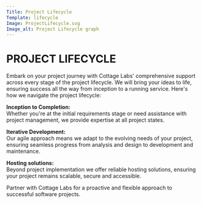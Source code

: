 ```yaml
---
Title: Project Lifecycle
Template: lifecycle
Image: ProjectLifecycle.svg
Image_alt: Project Lifecycle graph
---
```


# PROJECT LIFECYCLE

Embark on your project journey with Cottage Labs' comprehensive support across every stage of the project lifecycle. We will bring your ideas to life, ensuring success all the way from inception to a running service. Here's how we navigate the project lifecycle:

<div class="list-section" markdown=1>

**Inception to Completion:**  
Whether you're at the initial requirements stage or need assistance with project management, we provide expertise at all project states.

**Iterative Development:**  
Our agile approach means we adapt to the evolving needs of your project, ensuring seamless progress from analysis and design to development and maintenance.

**Hosting solutions:**  
Beyond project implementation we offer reliable hosting solutions, ensuring your project remains scalable, secure and accessible.

</div>

Partner with Cottage Labs for a proactive and flexible approach to successful software projects.